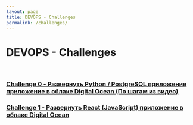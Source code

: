 ```yaml
---
layout: page
title: DEVOPS - Challenges
permalink: /challenges/
---
```


# DEVOPS - Challenges

<br/>

### [Challenge 0 - Развернуть Python / PostgreSQL приложение приложение в облаке Digital Ocean (По шагам из видео)](/challenges/digital-ocean-python-postgresql/)

### [Challenge 1 - Развернуть React (JavaScript) приложение в облаке Digital Ocean](/challenges/digital-ocean-react/)